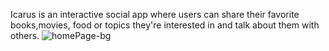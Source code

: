 Icarus is an interactive social app where users can share their favorite books,movies, food or topics they're interested in and talk about them with others. 
![homePage-bg](https://user-images.githubusercontent.com/67019470/223906263-79b3b7cc-8fc3-46a7-b34b-89778cc43d68.png)



